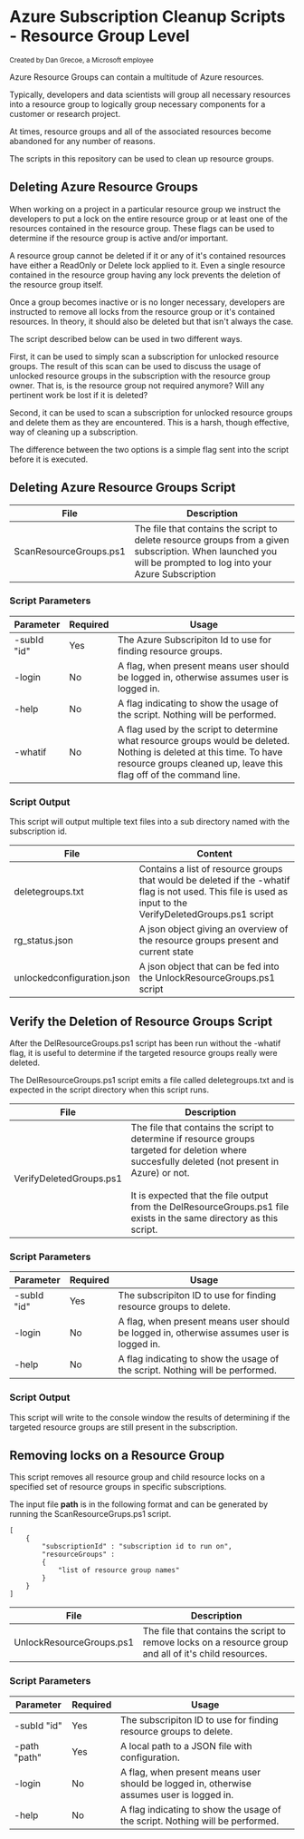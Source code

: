 # Azure Subscription Cleanup Scripts - Resource Group Level
<sup>Created by Dan Grecoe, a Microsoft employee</sup>

Azure Resource Groups can contain a multitude of Azure resources. 

Typically, developers and data scientists will group all necessary resources into a resource group to logically group necessary components for a customer or research project. 

At times, resource groups and all of the associated resources become abandoned for any number of reasons.

The scripts in this repository can be used to clean up resource groups.


## Deleting Azure Resource Groups
When working on a project in a particular resource group we instruct the developers to put a lock on the entire resource group or at least one of the resources contained in the resource group. These flags can be used to determine if the resource group is active and/or important.

A resource group cannot be deleted if it or any of it's contained resources have either a ReadOnly or Delete lock applied to it. Even a single resource contained in the resource group having any lock prevents the deletion of the resource group itself. 

Once a group becomes inactive or is no longer necessary, developers are instructed to remove all locks from the resource group or it's contained resources. In theory, it should also be deleted but that isn't always the case. 

The script described below can be used in two different ways. 

First, it can be used to simply scan a subscription for unlocked resource groups. The result of this scan can be used to discuss the usage of unlocked resource groups in the subscription with the resource group owner. That is, is the resource group not required anymore? Will any pertinent work be lost if it is deleted? 

Second, it can be used to scan a subscription for unlocked resource groups and delete them as they are encountered. This is a harsh, though effective, way of cleaning up a subscription. 

The difference between the two options is a simple flag sent into the script before it is executed.

## Deleting Azure Resource Groups Script

|File|Description|
|--------------------|------------------------|              
| ScanResourceGroups.ps1|	The file that contains the script to delete resource groups from a given subscription. When launched you will be prompted to log into your Azure Subscription|


### Script Parameters
|Parameter |Required|Usage|
|--------------------|---------|-----------------------|
|-subId "id"| Yes|	The Azure Subscripiton Id to use for finding resource groups.| 
|-login| No| A flag, when present means user should be logged in, otherwise assumes user is logged in.|
|-help|	No| A flag indicating to show the usage of the script. Nothing will be performed.|
|-whatif|No| A flag used by the script to determine what resource groups would be deleted. Nothing is deleted at this time. To have resource groups cleaned up, leave this flag off of the command line. |

### Script Output
This script will output multiple text files into a sub directory named with the subscription id. 

| File | Content |
|---------------|---------------|
|deletegroups.txt|Contains a list of resource groups that would be deleted if the -whatif flag is not used. This file is used as input to the VerifyDeletedGroups.ps1 script|
|rg_status.json| A json object giving an overview of the resource groups present and current state|
|unlockedconfiguration.json| A json object that can be fed into the UnlockResourceGroups.ps1 script| 

## Verify the Deletion of Resource Groups Script
After the DelResourceGroups.ps1 script has been run without the -whatif flag, it is useful to determine if the targeted resource groups really were deleted. 

The DelResourceGroups.ps1 script emits a file called deletegroups.txt and is expected in the script directory when this script runs.

|File|Description|
|--------------------|------------------------|              
| VerifyDeletedGroups.ps1|	The file that contains the script to determine if resource groups targeted for deletion where succesfully deleted (not present in Azure) or not. <br><br> It is expected that the file output from the DelResourceGroups.ps1 file exists in the same directory as this script.|


### Script Parameters
|Parameter |Required|Usage|
|--------------------|---------|-----------------------|
|-subId "id"| Yes|	The subscripiton ID to use for finding resource groups to delete.| 
|-login| No| A flag, when present means user should be logged in, otherwise assumes user is logged in.|
|-help|	No| A flag indicating to show the usage of the script. Nothing will be performed.|

### Script Output
This script will write to the console window the results of determining if the targeted resource groups are still present in the subscription. 


## Removing locks on a Resource Group
This script removes all resource group and child resource locks on a specified set of resource groups in specific subscriptions. 

The input file __path__ is in the following format and can be generated by running the ScanResourceGrups.ps1 script.

```
[
    {
        "subscriptionId" : "subscription id to run on",
        "resourceGroups" :
        {
            "list of resource group names"
        }
    }
]
```

|File|Description|
|--------------------|------------------------|              
| UnlockResourceGroups.ps1|	The file that contains the script to remove locks on a resource group and all of it's child resources.| 


### Script Parameters
|Parameter |Required|Usage|
|--------------------|---------|-----------------------|
|-subId "id"| Yes|	The subscripiton ID to use for finding resource groups to delete.| 
|-path "path"| Yes|	A local path to a JSON file with configuration.| 
|-login| No| A flag, when present means user should be logged in, otherwise assumes user is logged in.|
|-help|	No| A flag indicating to show the usage of the script. Nothing will be performed.|

